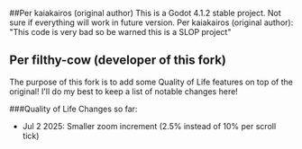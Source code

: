 ##Per kaiakairos (original author)
This is a Godot 4.1.2 stable project. Not sure if everything will work in future version.
Per kaiakairos (original author): "This code is very bad so be warned this is a SLOP project"

## Per filthy-cow (developer of this fork)
The purpose of this fork is to add some Quality of Life features on top of the original!  I'll do my best to keep a list of notable changes here!

###Quality of Life Changes so far:
- Jul 2 2025: Smaller zoom increment (2.5% instead of 10% per scroll tick)
